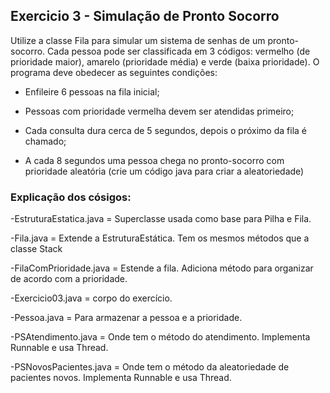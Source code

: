 ## Exercicio 3 - Simulação de Pronto Socorro

Utilize a classe Fila para simular um sistema de senhas de um pronto-socorro. Cada pessoa pode ser classificada em 3 códigos: vermelho (de prioridade maior), amarelo (prioridade média) e verde (baixa prioridade). O programa deve obedecer as seguintes condições:

- Enfileire 6 pessoas na fila inicial;

- Pessoas com prioridade vermelha devem ser atendidas primeiro;

- Cada consulta dura cerca de 5 segundos, depois o próximo da fila é chamado;

- A cada 8 segundos uma pessoa chega no pronto-socorro com prioridade aleatória (crie um código java para criar a aleatoriedade)

### Explicação dos cósigos:


-EstruturaEstatica.java  = Superclasse usada como base para Pilha e Fila. 

-Fila.java = Extende a EstruturaEstática. Tem os mesmos métodos que a classe Stack

-FilaComPrioridade.java = Estende a fila. Adiciona método para organizar de acordo com a prioridade.

-Exercicio03.java = corpo do exercício.

-Pessoa.java = Para armazenar a pessoa e a prioridade.

-PSAtendimento.java = Onde tem o método do atendimento. Implementa Runnable e usa Thread.

-PSNovosPacientes.java = Onde tem o método da aleatoriedade de pacientes novos. Implementa Runnable e usa Thread.